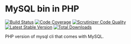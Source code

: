 # MySQL bin in PHP

[![Build Status](https://travis-ci.org/Slamdunk/mysql-php.svg?branch=master)](https://travis-ci.org/Slamdunk/mysql-php)
[![Code Coverage](https://scrutinizer-ci.com/g/Slamdunk/mysql-php/badges/coverage.png?b=master)](https://scrutinizer-ci.com/g/Slamdunk/mysql-php/?branch=master)
[![Scrutinizer Code Quality](https://scrutinizer-ci.com/g/Slamdunk/mysql-php/badges/quality-score.png?b=master)](https://scrutinizer-ci.com/g/Slamdunk/mysql-php/?branch=master)
[![Latest Stable Version](https://poser.pugx.org/Slamdunk/mysql-php/v/stable.svg)](https://packagist.org/packages/Slamdunk/mysql-php)
[![Total Downloads](https://poser.pugx.org/Slamdunk/mysql-php/downloads.png)](https://packagist.org/packages/Slamdunk/mysql-php)

PHP version of mysql cli that comes with MySQL.
